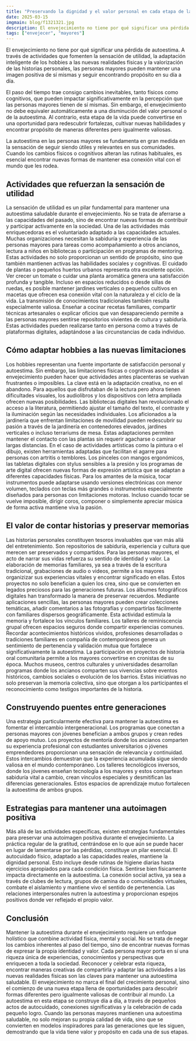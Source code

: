 ```yaml
---
title: "Preservando la dignidad y el valor personal en cada etapa de la vida"
date: 2025-03-15
imgmain: blog/f1321321.jpg
description: El envejecimiento no tiene por qué significar una pérdida de autoestima. A través de actividades que fomenten la sensación de utilidad.
tags: ["envejecer", "mayores"]
---
```


El envejecimiento no tiene por qué significar una pérdida de autoestima. A través de actividades que fomenten la sensación de utilidad, la adaptación inteligente de los hobbies a las nuevas realidades físicas y la valorización de las historias personales, las personas mayores pueden mantener una imagen positiva de sí mismas y seguir encontrando propósito en su día a día.

El paso del tiempo trae consigo cambios inevitables, tanto físicos como cognitivos, que pueden impactar significativamente en la percepción que las personas mayores tienen de sí mismas. Sin embargo, el envejecimiento no debe equivaler automáticamente a una disminución del valor personal o de la autoestima. Al contrario, esta etapa de la vida puede convertirse en una oportunidad para redescubrir fortalezas, cultivar nuevas habilidades y encontrar propósito de maneras diferentes pero igualmente valiosas.

La autoestima en las personas mayores se fundamenta en gran medida en la sensación de seguir siendo útiles y relevantes en sus comunidades. Cuando los cambios físicos o cognitivos alteran las rutinas habituales, es esencial encontrar nuevas formas de mantener esa conexión vital con el mundo que les rodea.

## Actividades que refuerzan la sensación de utilidad

La sensación de utilidad es un pilar fundamental para mantener una autoestima saludable durante el envejecimiento. No se trata de aferrarse a las capacidades del pasado, sino de encontrar nuevas formas de contribuir y participar activamente en la sociedad.
Una de las actividades más enriquecedoras es el voluntariado adaptado a las capacidades actuales. Muchas organizaciones necesitan la sabiduría y experiencia de las personas mayores para tareas como acompañamiento a otros ancianos, lectura a niños en bibliotecas o participación en programas de mentoring. Estas actividades no solo proporcionan un sentido de propósito, sino que también mantienen activas las habilidades sociales y cognitivas.
El cuidado de plantas o pequeños huertos urbanos representa otra excelente opción. Ver crecer un tomate o cuidar una planta aromática genera una satisfacción profunda y tangible. Incluso en espacios reducidos o desde sillas de ruedas, es posible mantener jardines verticales o pequeños cultivos en macetas que ofrecen esa conexión vital con la naturaleza y el ciclo de la vida.
La transmisión de conocimientos tradicionales también resulta especialmente valiosa. Enseñar a cocinar recetas familiares, compartir técnicas artesanales o explicar oficios que van desapareciendo permite a las personas mayores sentirse repositorios vivientes de cultura y sabiduría. Estas actividades pueden realizarse tanto en persona como a través de plataformas digitales, adaptándose a las circunstancias de cada individuo.

## Cómo adaptar hobbies a las nuevas limitaciones

Los hobbies representan una fuente importante de satisfacción personal y autoestima. Sin embargo, las limitaciones físicas o cognitivas asociadas al envejecimiento pueden hacer que actividades antes placenteras se vuelvan frustrantes o imposibles. La clave está en la adaptación creativa, no en el abandono.
Para aquellos que disfrutaban de la lectura pero ahora tienen dificultades visuales, los audiolibros y los dispositivos con letra ampliada ofrecen nuevas posibilidades. Las bibliotecas digitales han revolucionado el acceso a la literatura, permitiendo ajustar el tamaño del texto, el contraste y la iluminación según las necesidades individuales.
Los aficionados a la jardinería que enfrentan limitaciones de movilidad pueden redescubrir su pasión a través de la jardinería en contenedores elevados, jardines verticales o incluso terrariums de mesa. Estas adaptaciones permiten mantener el contacto con las plantas sin requerir agacharse o caminar largas distancias.
En el caso de actividades artísticas como la pintura o el dibujo, existen herramientas adaptadas que facilitan el agarre para personas con artritis o temblores. Los pinceles con mangos ergonómicos, las tabletas digitales con stylus sensibles a la presión y los programas de arte digital ofrecen nuevas formas de expresión artística que se adaptan a diferentes capacidades físicas.
Para los amantes de la música, tocar instrumentos puede adaptarse usando versiones electrónicas con menor volumen, teclados con teclas más grandes o instrumentos especialmente diseñados para personas con limitaciones motoras. Incluso cuando tocar se vuelve imposible, dirigir coros, componer o simplemente apreciar música de forma activa mantiene viva la pasión.

## El valor de contar historias y preservar memorias

Las historias personales constituyen tesoros invaluables que van más allá del entretenimiento. Son repositorios de sabiduría, experiencia y cultura que merecen ser preservados y compartidos. Para las personas mayores, el acto de narrar sus vidas refuerza su sentido de identidad y valor.
La elaboración de memorias familiares, ya sea a través de la escritura tradicional, grabaciones de audio o videos, permite a los mayores organizizar sus experiencias vitales y encontrar significado en ellas. Estos proyectos no solo benefician a quien los crea, sino que se convierten en legados preciosos para las generaciones futuras.
Los álbumes fotográficos digitales han transformado la manera de preservar recuerdos. Mediante aplicaciones sencillas, las personas mayores pueden crear colecciones temáticas, añadir comentarios a las fotografías y compartirlas fácilmente con familiares dispersos geográficamente. Esta actividad estimula la memoria y fortalece los vínculos familiares.
Los talleres de reminiscencia grupal ofrecen espacios seguros donde compartir experiencias comunes. Recordar acontecimientos históricos vividos, profesiones desarrolladas o tradiciones familiares en compañía de contemporáneos genera un sentimiento de pertenencia y validación mutua que fortalece significativamente la autoestima.
La participación en proyectos de historia oral comunitaria permite a los mayores convertirse en cronistas de su época. Muchos museos, centros culturales y universidades desarrollan programas donde los ancianos comparten sus vivencias sobre eventos históricos, cambios sociales o evolución de los barrios. Estas iniciativas no solo preservan la memoria colectiva, sino que otorgan a los participantes el reconocimiento como testigos importantes de la historia.

## Construyendo puentes entre generaciones

Una estrategia particularmente efectiva para mantener la autoestima es fomentar el intercambio intergeneracional. Los programas que conectan a personas mayores con jóvenes benefician a ambos grupos y crean redes de apoyo mutuo.
Los proyectos de mentoría donde los ancianos comparten su experiencia profesional con estudiantes universitarios o jóvenes emprendedores proporcionan una sensación de relevancia y continuidad. Estos intercambios demuestran que la experiencia acumulada sigue siendo valiosa en el mundo contemporáneo.
Los talleres tecnológicos inversos, donde los jóvenes enseñan tecnología a los mayores y estos compartean sabiduría vital a cambio, crean vínculos especiales y desmitifican las diferencias generacionales. Estos espacios de aprendizaje mutuo fortalecen la autoestima de ambos grupos.

## Estrategias para mantener una autoimagen positiva

Más allá de las actividades específicas, existen estrategias fundamentales para preservar una autoimagen positiva durante el envejecimiento. La práctica regular de la gratitud, centrándose en lo que aún se puede hacer en lugar de lamentarse por las pérdidas, constituye un pilar esencial.
El autocuidado físico, adaptado a las capacidades reales, mantiene la dignidad personal. Esto incluye desde rutinas de higiene diarias hasta ejercicios apropiados para cada condición física. Sentirse bien físicamente impacta directamente en la autoestima.
La conexión social activa, ya sea a través de clubes de lectura, grupos de camina da o comunidades virtuales, combate el aislamiento y mantiene vivo el sentido de pertenencia. Las relaciones interpersonales nutren la autoestima y proporcionan espejos positivos donde ver reflejado el propio valor.

## Conclusión

Mantener la autoestima durante el envejecimiento requiere un enfoque holístico que combine actividad física, mental y social. No se trata de negar los cambios inherentes al paso del tiempo, sino de encontrar nuevas formas de expresar la propia identidad y valor.
Cada persona mayor porta en sí una riqueza única de experiencias, conocimientos y perspectivas que enriquecen a toda la sociedad. Reconocer y celebrar esta riqueza, encontrar maneras creativas de compartirla y adaptar las actividades a las nuevas realidades físicas son las claves para mantener una autoestima saludable.
El envejecimiento no marca el final del crecimiento personal, sino el comienzo de una nueva etapa llena de oportunidades para descubrir formas diferentes pero igualmente valiosas de contribuir al mundo. La autoestima en esta etapa se construye día a día, a través de pequeños actos de autocuidado, conexiones significativas y la celebración de cada pequeño logro.
Cuando las personas mayores mantienen una autoestima saludable, no solo mejoran su propia calidad de vida, sino que se convierten en modelos inspiradores para las generaciones que les siguen, demostrando que la vida tiene valor y propósito en cada una de sus etapas.
